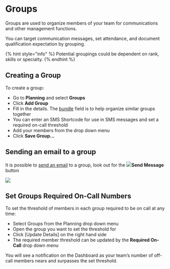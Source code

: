 # Groups

Groups are used to organize members of your team for communications and other management functions.   
  
You can target communication messages, set attendance, and document qualification expectation by grouping.

{% hint style="info" %}
Potential groupings could be dependent on rank, skills or specialty.
{% endhint %}

## Creating a Group

To create a group:

* Go to **Planning** and select **Groups**
* Click **Add Group**
* Fill in the details. The [bundle](/d4h-incident-reporting/bundles) field is to help organize similar groups together
* You can enter an SMS Shortcode for use in SMS messages and set a required on-call threshold
* Add your members from the drop down menu
* Click **Save Group...**

## Sending an email to a group

It is possible to [send an email](/personnel-and-training-exercises-events2/sending-an-email-to-a-group) to a group, look out for the ![](https://support.d4h.org/desk/file/10323352/image.png)**Send Message** button

![](../.gitbook/assets/sending-an-email-to-a-group.gif)

## Set Groups Required On-Call Numbers

To set the threshold of members in each group required to be on call at any time:  


* Select Groups from the Planning drop down menu
* Open the group you want to set the threshold for
* Click \[Update Details\] on the right hand side
* The required member threshold can be updated by the **Required On-Call** drop down menu

  
You will see a notification on the Dashboard as your team’s number of off-call members nears and surpasses the set threshold.  


